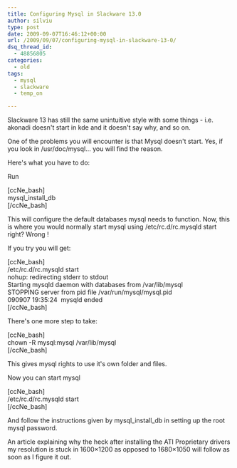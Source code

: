 ```yaml
---
title: Configuring Mysql in Slackware 13.0
author: silviu
type: post
date: 2009-09-07T16:46:12+00:00
url: /2009/09/07/configuring-mysql-in-slackware-13-0/
dsq_thread_id:
  - 48856805
categories:
  - old
tags:
  - mysql
  - slackware
  - temp_on

---
```

Slackware 13 has still the same unintuitive style with some things - i.e. akonadi doesn't start in kde and it doesn't say why, and so on.

One of the problems you will encounter is that Mysql doesn't start. Yes, if you look in /usr/doc/mysql&#8230; you will find the reason.

Here's what you have to do:

Run

[ccNe_bash]  
mysql\_install\_db  
[/ccNe_bash]

This will configure the default databases mysql needs to function. Now, this is where you would normally start mysql using /etc/rc.d/rc.mysqld start right? Wrong !

If you try you will get:

[ccNe_bash]  
/etc/rc.d/rc.mysqld start  
nohup: redirecting stderr to stdout  
Starting mysqld daemon with databases from /var/lib/mysql  
STOPPING server from pid file /var/run/mysql/mysql.pid  
090907 19:35:24  mysqld ended  
[/ccNe_bash]

There's one more step to take:

[ccNe_bash]  
chown -R mysql:mysql /var/lib/mysql  
[/ccNe_bash]

This gives mysql rights to use it's own folder and files.

Now you can start mysql

[ccNe_bash]  
/etc/rc.d/rc.mysqld start  
[/ccNe_bash]

And follow the instructions given by mysql\_install\_db in setting up the root mysql password.

An article explaining why the heck after installing the ATI Proprietary drivers my resolution is stuck in 1600&#215;1200 as opposed to 1680&#215;1050 will follow as soon as I figure it out.